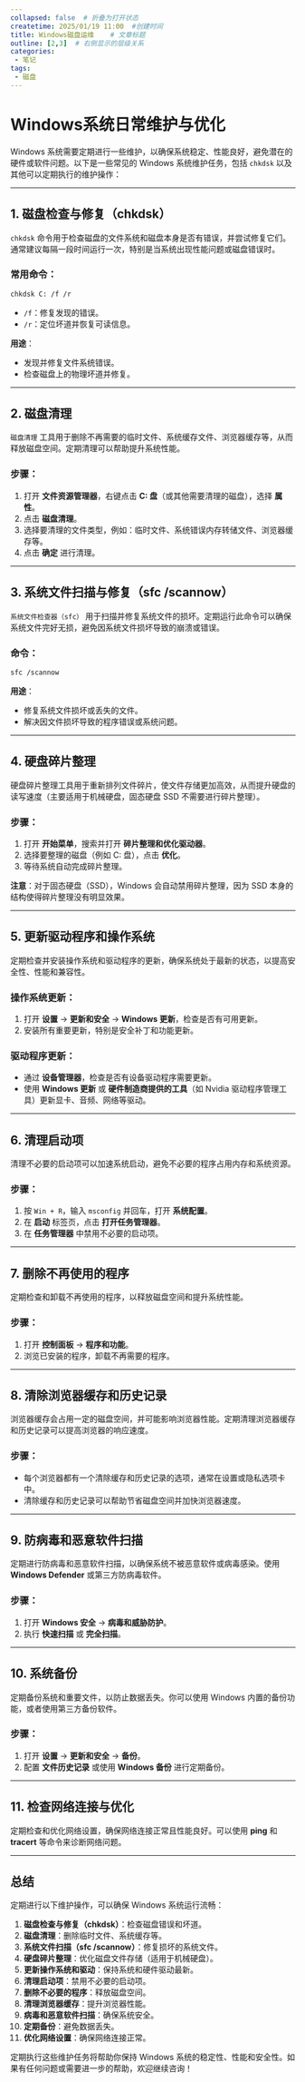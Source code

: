 ```yaml
---
collapsed: false  # 折叠为打开状态
createtime: 2025/01/19 11:00  #创建时间
title: Windows磁盘运维    # 文章标题
outline: [2,3]  # 右侧显示的层级关系
categories:
 - 笔记
tags:
 - 磁盘
---
```


# Windows系统日常维护与优化

 Windows 系统需要定期进行一些维护，以确保系统稳定、性能良好，避免潜在的硬件或软件问题。以下是一些常见的 Windows 系统维护任务，包括 `chkdsk` 以及其他可以定期执行的维护操作：

---

## **1. 磁盘检查与修复（chkdsk）**

`chkdsk` 命令用于检查磁盘的文件系统和磁盘本身是否有错误，并尝试修复它们。通常建议每隔一段时间运行一次，特别是当系统出现性能问题或磁盘错误时。

### **常用命令**：
```bash
chkdsk C: /f /r
```
- `/f`：修复发现的错误。
- `/r`：定位坏道并恢复可读信息。

**用途**：
- 发现并修复文件系统错误。
- 检查磁盘上的物理坏道并修复。

---

## **2. 磁盘清理**

`磁盘清理` 工具用于删除不再需要的临时文件、系统缓存文件、浏览器缓存等，从而释放磁盘空间。定期清理可以帮助提升系统性能。

### **步骤**：
1. 打开 **文件资源管理器**，右键点击 **C: 盘**（或其他需要清理的磁盘），选择 **属性**。
2. 点击 **磁盘清理**。
3. 选择要清理的文件类型，例如：临时文件、系统错误内存转储文件、浏览器缓存等。
4. 点击 **确定** 进行清理。

---

## **3. 系统文件扫描与修复（sfc /scannow）**

`系统文件检查器（sfc）` 用于扫描并修复系统文件的损坏。定期运行此命令可以确保系统文件完好无损，避免因系统文件损坏导致的崩溃或错误。

### **命令**：
```bash
sfc /scannow
```

**用途**：
- 修复系统文件损坏或丢失的文件。
- 解决因文件损坏导致的程序错误或系统问题。

---

## **4. 硬盘碎片整理**

硬盘碎片整理工具用于重新排列文件碎片，使文件存储更加高效，从而提升硬盘的读写速度（主要适用于机械硬盘，固态硬盘 SSD 不需要进行碎片整理）。

### **步骤**：
1. 打开 **开始菜单**，搜索并打开 **碎片整理和优化驱动器**。
2. 选择要整理的磁盘（例如 C: 盘），点击 **优化**。
3. 等待系统自动完成碎片整理。

**注意**：对于固态硬盘（SSD），Windows 会自动禁用碎片整理，因为 SSD 本身的结构使得碎片整理没有明显效果。

---

## **5. 更新驱动程序和操作系统**

定期检查并安装操作系统和驱动程序的更新，确保系统处于最新的状态，以提高安全性、性能和兼容性。

### **操作系统更新**：
1. 打开 **设置** → **更新和安全** → **Windows 更新**，检查是否有可用更新。
2. 安装所有重要更新，特别是安全补丁和功能更新。

### **驱动程序更新**：
- 通过 **设备管理器**，检查是否有设备驱动程序需要更新。
- 使用 **Windows 更新** 或 **硬件制造商提供的工具**（如 Nvidia 驱动程序管理工具）更新显卡、音频、网络等驱动。

---

## **6. 清理启动项**

清理不必要的启动项可以加速系统启动，避免不必要的程序占用内存和系统资源。

### **步骤**：
1. 按 `Win + R`，输入 `msconfig` 并回车，打开 **系统配置**。
2. 在 **启动** 标签页，点击 **打开任务管理器**。
3. 在 **任务管理器** 中禁用不必要的启动项。

---

## **7. 删除不再使用的程序**

定期检查和卸载不再使用的程序，以释放磁盘空间和提升系统性能。

### **步骤**：
1. 打开 **控制面板** → **程序和功能**。
2. 浏览已安装的程序，卸载不再需要的程序。

---

## **8. 清除浏览器缓存和历史记录**

浏览器缓存会占用一定的磁盘空间，并可能影响浏览器性能。定期清理浏览器缓存和历史记录可以提高浏览器的响应速度。

### **步骤**：
- 每个浏览器都有一个清除缓存和历史记录的选项，通常在设置或隐私选项卡中。
- 清除缓存和历史记录可以帮助节省磁盘空间并加快浏览器速度。

---

## **9. 防病毒和恶意软件扫描**

定期进行防病毒和恶意软件扫描，以确保系统不被恶意软件或病毒感染。使用 **Windows Defender** 或第三方防病毒软件。

### **步骤**：
1. 打开 **Windows 安全** → **病毒和威胁防护**。
2. 执行 **快速扫描** 或 **完全扫描**。

---

## **10. 系统备份**

定期备份系统和重要文件，以防止数据丢失。你可以使用 Windows 内置的备份功能，或者使用第三方备份软件。

### **步骤**：
1. 打开 **设置** → **更新和安全** → **备份**。
2. 配置 **文件历史记录** 或使用 **Windows 备份** 进行定期备份。

---

## **11. 检查网络连接与优化**

定期检查和优化网络设置，确保网络连接正常且性能良好。可以使用 **ping** 和 **tracert** 等命令来诊断网络问题。

---

## **总结**

定期进行以下维护操作，可以确保 Windows 系统运行流畅：
1. **磁盘检查与修复（chkdsk）**：检查磁盘错误和坏道。
2. **磁盘清理**：删除临时文件、系统缓存等。
3. **系统文件扫描（sfc /scannow）**：修复损坏的系统文件。
4. **硬盘碎片整理**：优化磁盘文件存储（适用于机械硬盘）。
5. **更新操作系统和驱动**：保持系统和硬件驱动最新。
6. **清理启动项**：禁用不必要的启动项。
7. **删除不必要的程序**：释放磁盘空间。
8. **清理浏览器缓存**：提升浏览器性能。
9. **病毒和恶意软件扫描**：确保系统安全。
10. **定期备份**：避免数据丢失。
11. **优化网络设置**：确保网络连接正常。

定期执行这些维护任务将帮助你保持 Windows 系统的稳定性、性能和安全性。如果有任何问题或需要进一步的帮助，欢迎继续咨询！